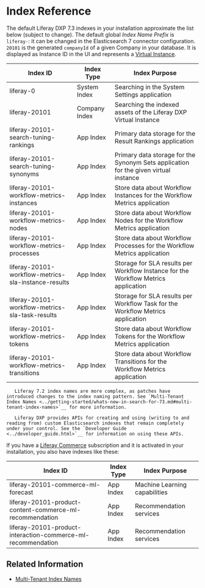 # Index Reference

The default Liferay DXP 7.3 indexes in your installation approximate the list below (subject to change). The default global *Index Name Prefix* is `liferay-`: it can be changed in the Elasticsearch 7 connector configuration. `20101` is the generated `companyId` of a given Company in your database. It is displayed as Instance ID in the UI and represents a [Virtual Instance](../../system-administration/configuring-liferay/virtual_instances.md).

| Index ID                                              | Index Type    | Index Purpose |
| ----------------------------------------------------- | ------------- | ------------- |
| liferay-0                                             | System Index  | Searching in the System Settings application |
| liferay-20101                                         | Company Index | Searching the indexed assets of the Liferay DXP Virtual Instance |
| liferay-20101-search-tuning-rankings                  | App Index     | Primary data storage for the Result Rankings application |
| liferay-20101-search-tuning-synonyms                  | App Index     | Primary data storage for the Synonym Sets application for the given virtual instance |
| liferay-20101-workflow-metrics-instances              | App Index     | Store data about Workflow Instances for the Workflow Metrics application |
| liferay-20101-workflow-metrics-nodes                  | App Index     | Store data about Workflow Nodes for the Workflow Metrics application |
| liferay-20101-workflow-metrics-processes              | App Index     | Store data about Workflow Processes for the Workflow Metrics application |
| liferay-20101-workflow-metrics-sla-instance-results   | App Index     | Storage for SLA results per Workflow Instance for the Workflow Metrics application |
| liferay-20101-workflow-metrics-sla-task-results       | App Index     | Storage for SLA results per Workflow Task for the Workflow Metrics application |
| liferay-20101-workflow-metrics-tokens                 | App Index     | Store data about Workflow Tokens for the Workflow Metrics application |
| liferay-20101-workflow-metrics-transitions            | App Index     | Store data about Workflow Transitions for the Workflow Metrics application |

```important::
   Liferay 7.2 index names are more complex, as patches have introduced changes to the index naming pattern. See `Multi-Tenant Index Names <../getting-started/whats-new-in-search-for-73.md#multi-tenant-index-names>`__ for more information.
```

```note::
   Liferay DXP provides APIs for creating and using (writing to and reading from) custom Elasticsearch indexes that remain completely under your control. See the `Developer Guide <../developer_guide.html>`__ for information on using these APIs.
```

If you have a [Liferay Commerce](https://www.liferay.com/products/commerce) subscription and it is activated in your installation, you also have indexes like these:

| Index ID                                                     | Index Type    | Index Purpose |
| ------------------------------------------------------------ | ------------- | ------------- |
| liferay-20101-commerce-ml-forecast                           | App Index     | Machine Learning capabilities |
| liferay-20101-product-content-commerce-ml-recommendation     | App Index     | Recommendation services       |
| liferay-20101-product-interaction-commerce-ml-recommendation | App Index     | Recommendation services       |

## Related Information

- [Multi-Tenant Index Names](../getting-started/whats-new-in-search-for-73.md#multi-tenant-index-names)
